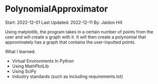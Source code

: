 # PolynomialApproximator
Start: 2022-12-01
Last Updated: 2022-12-11
By: Jaidon Hill

Using matplotlib, the program takes in a certain number of points from the user and will create a graph with it. It will then create a polynomial that 
approximately has a graph that contains the user-inputted points.


What I learned:
- Virtual Environments In Python
- Using MathPlotLib
- Using SciPy
- Industry standards (such as including requirements.txt)

